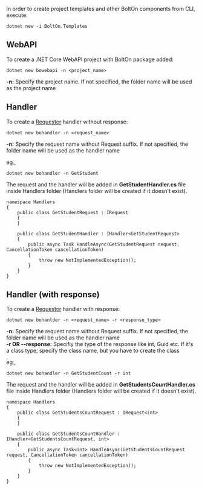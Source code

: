 In order to create project templates and other BoltOn components from CLI, execute:

    dotnet new -i BoltOn.Templates

WebAPI
------
To create a .NET Core WebAPI project with BoltOn package added:

    dotnet new bowebapi -n <project_name>

**-n:** Specify the project name. If not specified, the folder name will be used as the project name

Handler
-------
To create a [Requestor](../requestor) handler without response:

    dotnet new bohandler -n <request_name>

**-n:** Specify the request name without Request suffix. If not specified, the folder name will be used as the handler name

eg.,

    dotnet new bohandler -n GetStudent 

The request and the handler will be added in **GetStudentHandler.cs** file inside Handlers folder (Handlers folder will be created if it doesn't exist).

    namespace Handlers
    {
        public class GetStudentRequest : IRequest
        {
        }

        public class GetStudentHandler : IHandler<GetStudentRequest>
        {
            public async Task HandleAsync(GetStudentRequest request, CancellationToken cancellationToken)
            {
                throw new NotImplementedException();
            }
        }
    }

Handler (with response)
-----------------------
To create a [Requestor](../requestor) handler with response:

    dotnet new bohanlder -n <request_name> -r <response_type>

**-n:** Specify the request name without Request suffix. If not specified, the folder name will be used as the handler name
<br />
**-r OR --response:** Specifiy the type of the response like int, Guid etc. If it's a class type, specify the class name, but you have to  create the class

eg.,

    dotnet new bohandler -n GetStudentCount -r int 

The request and the handler will be added in **GetStudentsCountHandler.cs** file inside Handlers folder (Handlers folder will be created if it doesn't exist).

    namespace Handlers
    {
        public class GetStudentsCountRequest : IRequest<int>
        {
        }

        public class GetStudentsCountHandler : IHandler<GetStudentsCountRequest, int>
        {
            public async Task<int> HandleAsync(GetStudentsCountRequest request, CancellationToken cancellationToken)
            {
                throw new NotImplementedException();
            }
        }
    }





